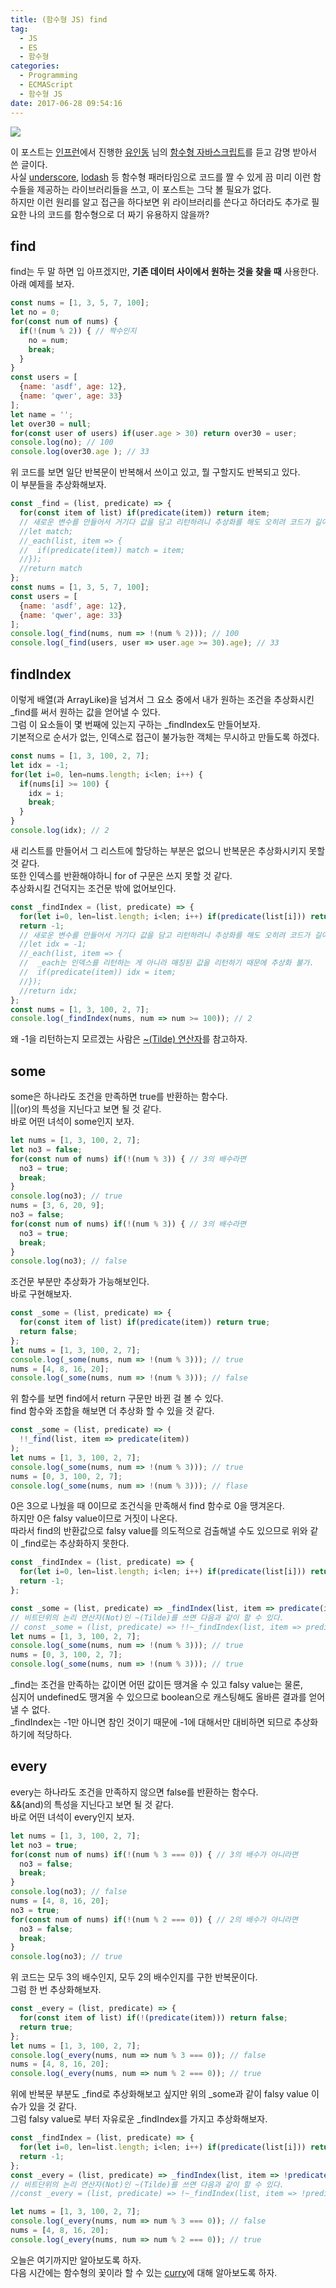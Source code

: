 ```yaml
---
title: (함수형 JS) find
tag:
  - JS
  - ES
  - 함수형
categories:
  - Programming
  - ECMAScript
  - 함수형 JS
date: 2017-06-28 09:54:16
---
```



![](js-func-06-find/thumb.png)

이 포스트는 [인프런](https://www.inflearn.com/)에서 진행한 [유인동](https://www.facebook.com/profile.php?id=100011413063178) 님의 [함수형 자바스크립트](https://www.inflearn.com/course/%ED%95%A8%EC%88%98%ED%98%95-%ED%94%84%EB%A1%9C%EA%B7%B8%EB%9E%98%EB%B0%8D/)를 듣고 감명 받아서 쓴 글이다.  
사실 [underscore](http://underscorejs.org/), [lodash](https://lodash.com/) 등 함수형 패러타임으로 코드를 짤 수 있게 끔
미리 이런 함수들을 제공하는 라이브러리들을 쓰고, 이 포스트는 그닥 볼 필요가 없다.  
하지만 이런 원리를 알고 접근을 하다보면 위 라이브러리를 쓴다고 하더라도 추가로 필요한 나의 코드를 함수형으로 더 짜기 유용하지 않을까?  

## find
find는 두 말 하면 입 아프겠지만, **기존 데이터 사이에서 원하는 것을 찾을 때** 사용한다.  
아래 예제를 보자.  
```javascript
const nums = [1, 3, 5, 7, 100];
let no = 0;
for(const num of nums) {
  if(!(num % 2)) { // 짝수인지
    no = num;
    break;
  }
}
const users = [
  {name: 'asdf', age: 12},
  {name: 'qwer', age: 33}
];
let name = ''; 
let over30 = null;
for(const user of users) if(user.age > 30) return over30 = user;
console.log(no); // 100
console.log(over30.age ); // 33
```

위 코드를 보면 일단 반복문이 반복해서 쓰이고 있고, 뭘 구할지도 반복되고 있다.  
이 부분들을 추상화해보자.  
```javascript
const _find = (list, predicate) => {
  for(const item of list) if(predicate(item)) return item;
  // 새로운 변수를 만들어서 거기다 값을 담고 리턴하려니 추상화를 해도 오히려 코드가 길어져서 복잡해보인다.
  //let match;
  //_each(list, item => {
  //  if(predicate(item)) match = item;
  //});
  //return match
};
const nums = [1, 3, 5, 7, 100];
const users = [
  {name: 'asdf', age: 12},
  {name: 'qwer', age: 33}
];
console.log(_find(nums, num => !(num % 2))); // 100
console.log(_find(users, user => user.age >= 30).age); // 33
```

## findIndex
이렇게 배열(과 ArrayLike)을 넘겨서 그 요소 중에서 내가 원하는 조건을 추상화시킨 _find를 써서 원하는 값을 얻어낼 수 있다.  
그럼 이 요소들이 몇 번째에 있는지 구하는 _findIndex도 만들어보자.  
기본적으로 순서가 없는, 인덱스로 접근이 불가능한 객체는 무시하고 만들도록 하겠다.
```javascript
const nums = [1, 3, 100, 2, 7];
let idx = -1; 
for(let i=0, len=nums.length; i<len; i++) {
  if(nums[i] >= 100) {
    idx = i;
    break;
  }
}
console.log(idx); // 2
```
새 리스트를 만들어서 그 리스트에 할당하는 부분은 없으니 반복문은 추상화시키지 못할 것 같다.  
또한 인덱스를 반환해야하니 for of 구문은 쓰지 못할 것 같다.  
추상화시킬 건덕지는 조건문 밖에 없어보인다.  
```javascript
const _findIndex = (list, predicate) => {
  for(let i=0, len=list.length; i<len; i++) if(predicate(list[i])) return i;
  return -1;
  // 새로운 변수를 만들어서 거기다 값을 담고 리턴하려니 추상화를 해도 오히려 코드가 길어져서 복잡해보인다.
  //let idx = -1;
  //_each(list, item => {
  //  _each는 인덱스를 리턴하는 게 아니라 매칭된 값을 리턴하기 때문에 추상화 불가.
  //  if(predicate(item)) idx = item;
  //});
  //return idx;
};
const nums = [1, 3, 100, 2, 7];
console.log(_findIndex(nums, num => num >= 100)); // 2
```
왜 -1을 리턴하는지 모르겠는 사람은 [~(Tilde) 연산자](/2017/02/13/es-tilt-operator/)를 참고하자. 

## some
some은 하나라도 조건을 만족하면 true를 반환하는 함수다.  
||(or)의 특성을 지닌다고 보면 될 것 같다.  
바로 어떤 녀석이 some인지 보자.  
```javascript
let nums = [1, 3, 100, 2, 7];
let no3 = false;
for(const num of nums) if(!(num % 3)) { // 3의 배수라면
  no3 = true;
  break;
}
console.log(no3); // true
nums = [3, 6, 20, 9];
no3 = false;
for(const num of nums) if(!(num % 3)) { // 3의 배수라면
  no3 = true;
  break;
}
console.log(no3); // false
```
조건문 부분만 추상화가 가능해보인다.  
바로 구현해보자.  
```javascript
const _some = (list, predicate) => {
  for(const item of list) if(predicate(item)) return true;
  return false;
};
let nums = [1, 3, 100, 2, 7];
console.log(_some(nums, num => !(num % 3))); // true
nums = [4, 8, 16, 20];
console.log(_some(nums, num => !(num % 3))); // false
```
위 함수를 보면 find에서 return 구문만 바뀐 걸 볼 수 있다.  
find 함수와 조합을 해보면 더 추상화 할 수 있을 것 같다.  
```javascript
const _some = (list, predicate) => (
  !!_find(list, item => predicate(item))
);
let nums = [1, 3, 100, 2, 7];
console.log(_some(nums, num => !(num % 3))); // true
nums = [0, 3, 100, 2, 7];
console.log(_some(nums, num => !(num % 3))); // flase
```
0은 3으로 나눴을 때 0이므로 조건식을 만족해서 find 함수로 0을 땡겨온다.  
하지만 0은 falsy value이므로 거짓이 나온다.  
따라서 find의 반환값으로 falsy value를 의도적으로 검출해낼 수도 있으므로 위와 같이 _find로는 추상화하지 못한다.  

```javascript
const _findIndex = (list, predicate) => {
  for(let i=0, len=list.length; i<len; i++) if(predicate(list[i])) return i;
  return -1;
};

const _some = (list, predicate) => _findIndex(list, item => predicate(item)) !== -1;
// 비트단위의 논리 연산자(Not)인 ~(Tilde)를 쓰면 다음과 같이 할 수 있다.
// const _some = (list, predicate) => !!~_findIndex(list, item => predicate(item));
let nums = [1, 3, 100, 2, 7];
console.log(_some(nums, num => !(num % 3))); // true
nums = [0, 3, 100, 2, 7];
console.log(_some(nums, num => !(num % 3))); // true
```
_find는 조건을 만족하는 값이면 어떤 값이든 땡겨올 수 있고 falsy value는 물론,  
심지어 undefined도 땡겨올 수 있으므로 boolean으로 캐스팅해도 올바른 결과를 얻어낼 수 없다.  
_findIndex는 -1만 아니면 참인 것이기 때문에 -1에 대해서만 대비하면 되므로 추상화하기에 적당하다.

## every
every는 하나라도 조건을 만족하지 않으면 false를 반환하는 함수다.  
&&(and)의 특성을 지닌다고 보면 될 것 같다.  
바로 어떤 녀석이 every인지 보자.  
```javascript
let nums = [1, 3, 100, 2, 7];
let no3 = true;
for(const num of nums) if(!(num % 3 === 0)) { // 3의 배수가 아니라면
  no3 = false;
  break;
}
console.log(no3); // false
nums = [4, 8, 16, 20];
no3 = true;
for(const num of nums) if(!(num % 2 === 0)) { // 2의 배수가 아니라면
  no3 = false;
  break;
}
console.log(no3); // true
```
위 코드는 모두 3의 배수인지, 모두 2의 배수인지를 구한 반복문이다.  
그럼 한 번 추상화해보자.  

```javascript
const _every = (list, predicate) => {
  for(const item of list) if(!(predicate(item))) return false;
  return true;
};
let nums = [1, 3, 100, 2, 7];
console.log(_every(nums, num => num % 3 === 0)); // false
nums = [4, 8, 16, 20];
console.log(_every(nums, num => num % 2 === 0)); // true
```
위에 반복문 부분도 _find로 추상화해보고 싶지만 위의 _some과 같이 falsy value 이슈가 있을 것 같다.  
그럼 falsy value로 부터 자유로운 _findIndex를 가지고 추상화해보자.  

```javascript
const _findIndex = (list, predicate) => {
  for(let i=0, len=list.length; i<len; i++) if(predicate(list[i])) return i;
  return -1;
};
const _every = (list, predicate) => _findIndex(list, item => !predicate(item)) === -1;
// 비트단위의 논리 연산자(Not)인 ~(Tilde)를 쓰면 다음과 같이 할 수 있다.
//const _every = (list, predicate) => !~_findIndex(list, item => !predicate(item));

let nums = [1, 3, 100, 2, 7];
console.log(_every(nums, num => num % 3 === 0)); // false
nums = [4, 8, 16, 20];
console.log(_every(nums, num => num % 2 === 0)); // true
```
오늘은 여기까지만 알아보도록 하자.  
다음 시간에는 함수형의 꽃이라 할 수 있는 [curry](/2017/06/30/js-func-07-curry/)에 대해 알아보도록 하자.  
